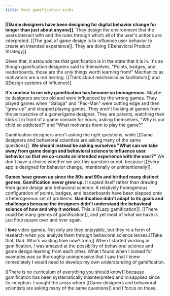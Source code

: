 ```yaml
---
title: Most gamification sucks
---
```

**[[Game designers have been designing for digital behavior change for longer than just about anyone]].** They design the environment that the users interact with and the rules through which all of the user's actions are interpreted. [[The goal of game design is to influence user behavior to create an intended experience]]. They are doing [[Behavioral Product Strategy]].

Given that, it astounds me that gamification is in the state that it is in. It's as though gamification designers said to themselves, "Points, badges, and leaderboards, those are the only things worth learning from!" Mechanics as motivators are a red herring. [[Think about mechanics as facilitators]] and [[Design systems of influence]].

**It's unclear to me why gamification has become so *homogenous.*** Maybe its designers are too old and were influenced by the wrong games. They played games when "Galaga" and "Pac-Man" were cutting edge and then "grew up" and stopped playing games. They aren't looking at games from the perspective of a gamer/game designer. They are parents, watching their kids sit in front of a game console for hours, asking themselves, "Why is our child so *addicted?*" and "What motivates them to play the game?"

Gamification designers aren't asking the right questions, while [[Game designers and behavioral scientists are asking many of the same questions]]. **We should instead be asking ourselves "What can we take away from game design and behavioral science to influence user behavior so that we co-create an intended experience with the user?"** We don't have a choice whether we ask this question or not, because [[Every app is designed for behavior change, intentionally or unintentionally]].

**Games have grown up since the 80s and 90s and birthed many distinct genres. Gamification never grew up.** It copied itself rather than drawing from game design and behavioral science. A relatively homogenous configuration of points, badges, and leaderboards have been slapped onto a heterogenous set of problems. **Gamification didn't adapt to its goals and challenges because the designers didn't understand the behavioral science of how and why it worked.** This is [[Lazy gamification]]. [[There could be many genres of gamification]], and yet most of what we have is just Foursquare over and over again.

I **love** video games. Not only are they enjoyable, but they're a form of research when you analyze them through behavioral science lenses.[[Take that, Dad. Who's wasting time now?::rmn]] When I started working in gamification, I was amazed at the possibility of behavioral science and game design learning from each other. What I found when I looked for examples was so thoroughly unimpressive that I saw that I knew immediately I would need to develop my own understanding of gamification. 

[[There is no curriculum of everything you should know]] because gamification has been systematically misinterpreted and misapplied since its inception. I sought the areas where [[Game designers and behavioral scientists are asking many of the same questions]] and I focus on those.